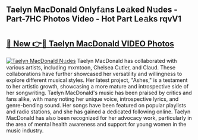 ## Taelyn MacDonald Onlyf𝚊ns Le𝚊ked N𝚞des - Part-7HC Photos Video - Hot Part Le𝚊ks rqvV1

# <h2><a href="http://ac12778.deff.icu/?id=Taelyn+MacDonald">🔗 New 👉🔴 Taelyn MacDonald VIDEO Photos</a></h2>

[![Taelyn MacDonald N𝚞des](https://i.imgur.com/rIISA9y.gif)](http://ac12778.deff.icu/?id=Taelyn+MacDonald)
Taelyn MacDonald has collaborated with various artists, including mxmtoon, Chelsea Cutler, and Claud. These collaborations have further showcased her versatility and willingness to explore different musical styles. Her latest project, "Ashes," is a testament to her artistic growth, showcasing a more mature and introspective side of her songwriting. Taelyn MacDonald's music has been praised by critics and fans alike, with many noting her unique voice, introspective lyrics, and genre-bending sound. Her songs have been featured on popular playlists and radio stations, and she has gained a dedicated following online. Taelyn MacDonald has also been recognized for her advocacy work, particularly in the area of mental health awareness and support for young women in the music industry.
